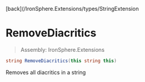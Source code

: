 ﻿

[back](/IronSphere.Extensions/types/StringExtension

# RemoveDiacritics

> Assembly: IronSphere.Extensions

```csharp
string RemoveDiacritics(this string this)
```

Removes all diacritics in a string

 
